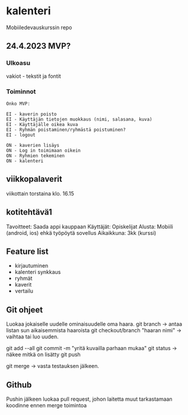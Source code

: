 # kalenteri
Mobiiledevauskurssin repo

## 24.4.2023 MVP?
 ### Ulkoasu
  vakiot
	  - tekstit ja fontit

### Toiminnot
	Onko MVP:

	EI - kaverin poisto
	EI - Käyttäjän tietojen muokkaus (nimi, salasana, kuva)
	EI - Käyttäjälle oikea kuva
	EI - Ryhmän poistaminen/ryhmästä poistuminen?
	EI - logout

	ON - kaverien lisäys
	ON - Log in toimimaan oikein
	ON - Ryhmien tekeminen
	ON - kalenteri

## viikkopalaverit
viikottain torstaina klo. 16.15

## kotitehtävä1
Tavoitteet: Saada appi kauppaan
Käyttäjät: Opiskelijat
Alusta: Mobiili (android, ios) ehkä työpöytä sovellus
Aikaikkuna: 3kk (kurssi)

## Feature list
* kirjautuminen
* kalenteri synkkaus
* ryhmät
* kaverit
* vertailu

## Git ohjeet
Luokaa jokaiselle uudelle ominaisuudelle oma haara.
git branch -> antaa listan  sun aikaisemmista haaroista
git checkout/branch "haaran nimi" -> vaihtaa tai luo uuden.

git add --all
git commit -m "yritä kuvailla parhaan mukaa"
git status -> näkee mitkä on lisätty
git push

git merge -> vasta  testauksen jälkeen.

## Github
Pushin jälkeen luokaa pull request, johon laitetta muut tarkastamaan koodinne ennen merge toimintoa


